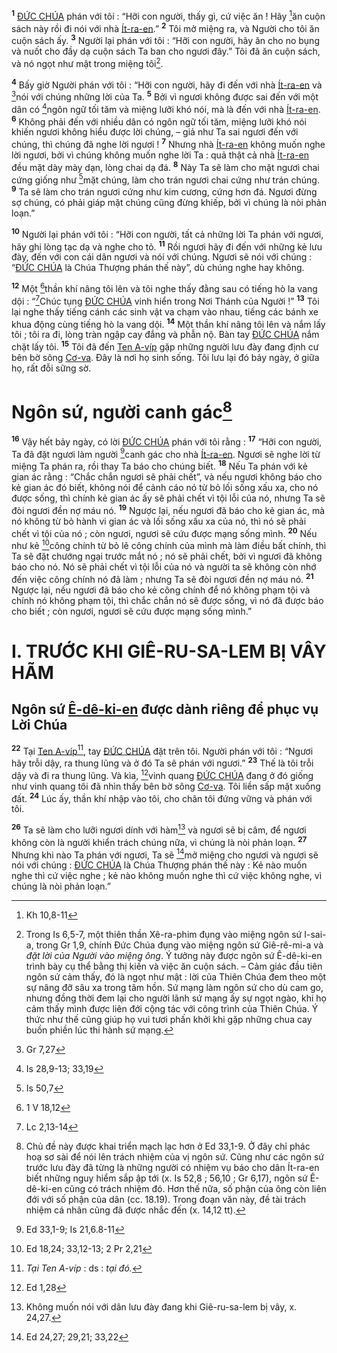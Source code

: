 <sup><b>1</b></sup> [ĐỨC CHÚA]() phán với tôi : “Hỡi con người, thấy gì, cứ việc ăn ! Hãy [^1*]ăn cuộn sách này rồi đi nói với nhà [Ít-ra-en]().” <sup><b>2</b></sup> Tôi mở miệng ra, và Người cho tôi ăn cuộn sách ấy. <sup><b>3</b></sup> Người lại phán với tôi : “Hỡi con người, hãy ăn cho no bụng và nuốt cho đầy dạ cuộn sách Ta ban cho ngươi đây.” Tôi đã ăn cuộn sách, và nó ngọt như mật trong miệng tôi[^1].

<sup><b>4</b></sup> Bấy giờ Người phán với tôi : “Hỡi con người, hãy đi đến với nhà [Ít-ra-en]() và [^2*]nói với chúng những lời của Ta. <sup><b>5</b></sup> Bởi vì ngươi không được sai đến với một dân có [^3*]ngôn ngữ tối tăm và miệng lưỡi khó nói, mà là đến với nhà [Ít-ra-en](). <sup><b>6</b></sup> Không phải đến với nhiều dân có ngôn ngữ tối tăm, miệng lưỡi khó nói khiến ngươi không hiểu được lời chúng, – giả như Ta sai ngươi đến với chúng, thì chúng đã nghe lời ngươi ! <sup><b>7</b></sup> Nhưng nhà [Ít-ra-en]() không muốn nghe lời ngươi, bởi vì chúng không muốn nghe lời Ta : quả thật cả nhà [Ít-ra-en]() đều mặt dày mày dạn, lòng chai dạ đá. <sup><b>8</b></sup> Này Ta sẽ làm cho mặt ngươi chai cứng giống như [^4*]mặt chúng, làm cho trán ngươi chai cứng như trán chúng. <sup><b>9</b></sup> Ta sẽ làm cho trán ngươi cứng như kim cương, cứng hơn đá. Ngươi đừng sợ chúng, có phải giáp mặt chúng cũng đừng khiếp, bởi vì chúng là nòi phản loạn.”

<sup><b>10</b></sup> Người lại phán với tôi : “Hỡi con người, tất cả những lời Ta phán với ngươi, hãy ghi lòng tạc dạ và nghe cho tỏ. <sup><b>11</b></sup> Rồi ngươi hãy đi đến với những kẻ lưu đày, đến với con cái dân ngươi và nói với chúng. Ngươi sẽ nói với chúng : “[ĐỨC CHÚA]() là Chúa Thượng phán thế này”, dù chúng nghe hay không.

<sup><b>12</b></sup> Một [^5*]thần khí nâng tôi lên và tôi nghe thấy đằng sau có tiếng hò la vang dội : “[^6*]Chúc tụng [ĐỨC CHÚA]() vinh hiển trong Nơi Thánh của Người !” <sup><b>13</b></sup> Tôi lại nghe thấy tiếng cánh các sinh vật va chạm vào nhau, tiếng các bánh xe khua động cùng tiếng hò la vang dội. <sup><b>14</b></sup> Một thần khí nâng tôi lên và nắm lấy tôi ; tôi ra đi, lòng tràn ngập cay đắng và phẫn nộ. Bàn tay [ĐỨC CHÚA]() nắm chặt lấy tôi. <sup><b>15</b></sup> Tôi đã đến [Ten A-víp]() gặp những người lưu đày đang định cư bên bờ sông [Cơ-va](). Đây là nơi họ sinh sống. Tôi lưu lại đó bảy ngày, ở giữa họ, rất đỗi sững sờ.


# Ngôn sứ, người canh gác[^2]
<sup><b>16</b></sup> Vậy hết bảy ngày, có lời [ĐỨC CHÚA]() phán với tôi rằng : <sup><b>17</b></sup> “Hỡi con người, Ta đã đặt ngươi làm người [^7*]canh gác cho nhà [Ít-ra-en](). Ngươi sẽ nghe lời từ miệng Ta phán ra, rồi thay Ta báo cho chúng biết. <sup><b>18</b></sup> Nếu Ta phán với kẻ gian ác rằng : “Chắc chắn ngươi sẽ phải chết”, và nếu ngươi không báo cho kẻ gian ác đó biết, không nói để cảnh cáo nó từ bỏ lối sống xấu xa, cho nó được sống, thì chính kẻ gian ác ấy sẽ phải chết vì tội lỗi của nó, nhưng Ta sẽ đòi ngươi đền nợ máu nó. <sup><b>19</b></sup> Ngược lại, nếu ngươi đã báo cho kẻ gian ác, mà nó không từ bỏ hành vi gian ác và lối sống xấu xa của nó, thì nó sẽ phải chết vì tội của nó ; còn ngươi, ngươi sẽ cứu được mạng sống mình. <sup><b>20</b></sup> Nếu như kẻ [^8*]công chính từ bỏ lẽ công chính của mình mà làm điều bất chính, thì Ta sẽ đặt chướng ngại trước mắt nó ; nó sẽ phải chết, bởi vì ngươi đã không báo cho nó. Nó sẽ phải chết vì tội lỗi của nó và người ta sẽ không còn nhớ đến việc công chính nó đã làm ; nhưng Ta sẽ đòi ngươi đền nợ máu nó. <sup><b>21</b></sup> Ngược lại, nếu ngươi đã báo cho kẻ công chính để nó không phạm tội và chính nó không phạm tội, thì chắc chắn nó sẽ được sống, vì nó đã được báo cho biết ; còn ngươi, ngươi sẽ cứu được mạng sống mình.”


# I. TRƯỚC KHI GIÊ-RU-SA-LEM BỊ VÂY HÃM

## Ngôn sứ [Ê-dê-ki-en]() được dành riêng để phục vụ Lời Chúa
<sup><b>22</b></sup> Tại [Ten A-víp]()[^3], tay [ĐỨC CHÚA]() đặt trên tôi. Người phán với tôi : “Ngươi hãy trỗi dậy, ra thung lũng và ở đó Ta sẽ phán với ngươi.” <sup><b>23</b></sup> Thế là tôi trỗi dậy và đi ra thung lũng. Và kìa, [^9*]vinh quang [ĐỨC CHÚA]() đang ở đó giống như vinh quang tôi đã nhìn thấy bên bờ sông [Cơ-va](). Tôi liền sấp mặt xuống đất. <sup><b>24</b></sup> Lúc ấy, thần khí nhập vào tôi, cho chân tôi đứng vững và phán với tôi.

<sup><b>26</b></sup> Ta sẽ làm cho lưỡi ngươi dính với hàm[^5] và ngươi sẽ bị câm, để ngươi không còn là người khiển trách chúng nữa, vì chúng là nòi phản loạn. <sup><b>27</b></sup> Nhưng khi nào Ta phán với ngươi, Ta sẽ [^10*]mở miệng cho ngươi và ngươi sẽ nói với chúng : [ĐỨC CHÚA]() là Chúa Thượng phán thế này : Kẻ nào muốn nghe thì cứ việc nghe ; kẻ nào không muốn nghe thì cứ việc không nghe, vì chúng là nòi phản loạn.”

[^1]: Trong Is 6,5-7, một thiên thần Xê-ra-phim đụng vào miệng ngôn sứ I-sai-a, trong Gr 1,9, chính Đức Chúa đụng vào miệng ngôn sứ Giê-rê-mi-a và *đặt lời của Người vào miệng ông*. Ý tưởng này được ngôn sứ Ê-dê-ki-en trình bày cụ thể bằng thị kiến và việc ăn cuộn sách. – Cảm giác đầu tiên ngôn sứ cảm thấy, đó là ngọt như mật : lời của Thiên Chúa đem theo một sự nâng đỡ sâu xa trong tâm hồn. Sứ mạng làm ngôn sứ cho dù cam go, nhưng đồng thời đem lại cho người lãnh sứ mạng ấy sự ngọt ngào, khi họ cảm thấy mình được liên đới cộng tác với công trình của Thiên Chúa. Ý thức như thế cũng giúp họ vui tươi phấn khởi khi gặp những chua cay buồn phiền lúc thi hành sứ mạng.
[^2]: Chủ đề này được khai triển mạch lạc hơn ở Ed 33,1-9. Ở đây chỉ phác hoạ sơ sài để nói lên trách nhiệm của vị ngôn sứ. Cũng như các ngôn sứ trước lưu đày đã từng là những người có nhiệm vụ báo cho dân Ít-ra-en biết những nguy hiểm sắp ập tới (x. Is 52,8 ; 56,10 ; Gr 6,17), ngôn sứ Ê-dê-ki-en cũng có trách nhiệm đó. Hơn thế nữa, số phận của ông còn liên đới với số phận của dân (cc. 18.19). Trong đoạn văn này, đề tài trách nhiệm cá nhân cũng đã được nhắc đến (x. 14,12 tt).
[^3]: *Tại Ten A-víp* : ds : *tại đó.*
[^5]: Không muốn nói với dân lưu đày đang khi Giê-ru-sa-lem bị vây, x. 24,27.
[^1*]: Kh 10,8-11
[^2*]: Gr 7,27
[^3*]: Is 28,9-13; 33,19
[^4*]: Is 50,7
[^5*]: 1 V 18,12
[^6*]: Lc 2,13-14
[^7*]: Ed 33,1-9; Is 21,6.8-11
[^8*]: Ed 18,24; 33,12-13; 2 Pr 2,21
[^9*]: Ed 1,28
[^10*]: Ed 24,27; 29,21; 33,22